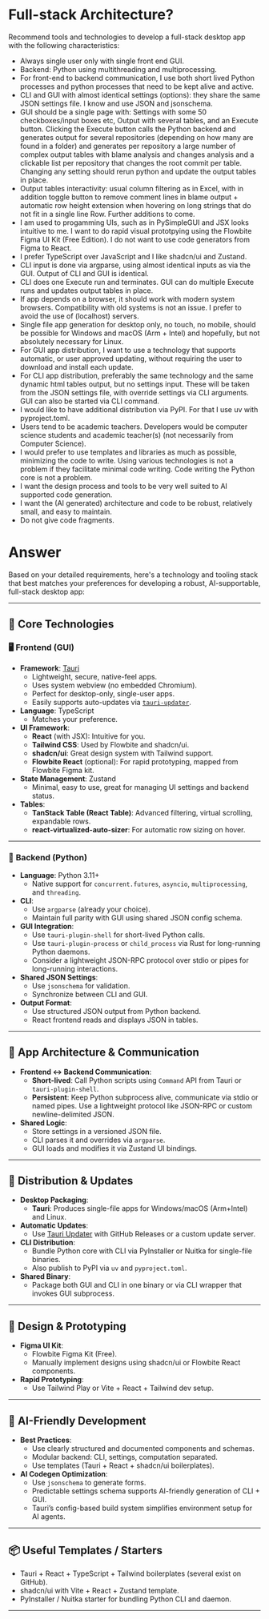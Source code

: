 # Full-stack Architecture?

Recommend tools and technologies to develop a full-stack desktop app with the following characteristics:

-   Always single user only with single front end GUI.
-   Backend: Python using multithreading and multiprocessing.
-   For front-end to backend communication, I use both short lived Python processes and python processes that need to be kept alive and active.
-   CLI and GUI with almost identical settings (options): they share the same JSON settings file. I know and use JSON and jsonschema.
-   GUI should be a single page with: Settings with some 50 checkboxes/input boxes etc, Output with several tables, and an Execute button. Clicking the Execute button calls the Python backend and generates output for several repositories (depending on how many are found in a folder) and generates per repository a large number of complex output tables with blame analysis and changes analysis and a clickable list per repository that changes the root commit per table. Changing any setting should rerun python and update the output tables in place.
-   Output tables interactivity: usual column filtering as in Excel, with in addition toggle button to remove comment lines in blame output + automatic row height extension when hovering on long strings that do not fit in a single line Row. Further additions to come.
-   I am used to progamming UIs, such as in PySimpleGUI and JSX looks intuitive to me. I want to do rapid visual prototpying using the Flowbite Figma UI Kit (Free Edition). I do not want to use code generators from Figma to React.
-   I prefer TypeScript over JavaScript and I like shadcn/ui and Zustand.
-   CLI input is done via argparse, using almost identical inputs as via the GUI. Output of CLI and GUI is identical.
-   CLI does one Execute run and terminates. GUI can do multiple Execute runs and updates output tables in place.
-   If app depends on a browser, it should work with modern system browsers. Compatibility with old systems is not an issue. I prefer to avoid the use of (localhost) servers.
-   Single file app generation for desktop only, no touch, no mobile, should be possible for Windows and macOS (Arm + Intel) and hopefully, but not absolutely necessary for Linux.
-   For GUI app distribution, I want to use a technology that supports automatic, or user approved updating, without requiring the user to download and install each update.
-   For CLI app distribution, preferably the same technology and the same dynamic html tables output, but no settings input. These will be taken from the JSON settings file, with override settings via CLI arguments. GUI can also be started via CLI command.
-   I would like to have additional distribution via PyPI. For that I use uv with pyproject.toml.
-   Users tend to be academic teachers. Developers would be computer science students and academic teacher(s) (not necessarily from Computer Science).
-   I would prefer to use templates and libraries as much as possible, minimizing the code to write. Using various technologies is not a problem if they facilitate minimal code writing. Code writing the Python core is not a problem.
-   I want the design process and tools to be very well suited to AI supported code generation.
-   I want the (AI generated) architecture and code to be robust, relatively small, and easy to maintain.
-   Do not give code fragments.

# Answer

Based on your detailed requirements, here's a technology and tooling stack that best matches your preferences for developing a robust, AI-supportable, full-stack desktop app:

---

## 🔧 **Core Technologies**

### 🖥️ **Frontend (GUI)**

-   **Framework**: [Tauri](https://tauri.app/)
    -   Lightweight, secure, native-feel apps.
    -   Uses system webview (no embedded Chromium).
    -   Perfect for desktop-only, single-user apps.
    -   Easily supports auto-updates via [`tauri-updater`](https://tauri.app/v1/guides/distribution/updater/).
-   **Language**: TypeScript
    -   Matches your preference.
-   **UI Framework**:
    -   **React** (with JSX): Intuitive for you.
    -   **Tailwind CSS**: Used by Flowbite and shadcn/ui.
    -   **shadcn/ui**: Great design system with Tailwind support.
    -   **Flowbite React** (optional): For rapid prototyping, mapped from Flowbite Figma kit.
-   **State Management**: Zustand
    -   Minimal, easy to use, great for managing UI settings and backend status.
-   **Tables**:
    -   **TanStack Table (React Table)**: Advanced filtering, virtual scrolling, expandable rows.
    -   **react-virtualized-auto-sizer**: For automatic row sizing on hover.

---

### 🐍 **Backend (Python)**

-   **Language**: Python 3.11+
    -   Native support for `concurrent.futures`, `asyncio`, `multiprocessing`, and `threading`.
-   **CLI**:
    -   Use `argparse` (already your choice).
    -   Maintain full parity with GUI using shared JSON config schema.
-   **GUI Integration**:
    -   Use `tauri-plugin-shell` for short-lived Python calls.
    -   Use `tauri-plugin-process` or `child_process` via Rust for long-running Python daemons.
    -   Consider a lightweight JSON-RPC protocol over stdio or pipes for long-running interactions.
-   **Shared JSON Settings**:
    -   Use `jsonschema` for validation.
    -   Synchronize between CLI and GUI.
-   **Output Format**:
    -   Use structured JSON output from Python backend.
    -   React frontend reads and displays JSON in tables.

---

## 🧱 **App Architecture & Communication**

-   **Frontend ↔ Backend Communication**:
    -   **Short-lived**: Call Python scripts using `Command` API from Tauri or `tauri-plugin-shell`.
    -   **Persistent**: Keep Python subprocess alive, communicate via stdio or named pipes. Use a lightweight protocol like JSON-RPC or custom newline-delimited JSON.
-   **Shared Logic**:
    -   Store settings in a versioned JSON file.
    -   CLI parses it and overrides via `argparse`.
    -   GUI loads and modifies it via Zustand UI bindings.

---

## 🚀 **Distribution & Updates**

-   **Desktop Packaging**:
    -   **Tauri**: Produces single-file apps for Windows/macOS (Arm+Intel) and Linux.
-   **Automatic Updates**:
    -   Use [Tauri Updater](https://tauri.app/v1/guides/distribution/updater/) with GitHub Releases or a custom update server.
-   **CLI Distribution**:
    -   Bundle Python core with CLI via PyInstaller or Nuitka for single-file binaries.
    -   Also publish to PyPI via `uv` and `pyproject.toml`.
-   **Shared Binary**:
    -   Package both GUI and CLI in one binary or via CLI wrapper that invokes GUI subprocess.

---

## 🎨 **Design & Prototyping**

-   **Figma UI Kit**:
    -   Flowbite Figma Kit (Free).
    -   Manually implement designs using shadcn/ui or Flowbite React components.
-   **Rapid Prototyping**:
    -   Use Tailwind Play or Vite + React + Tailwind dev setup.

---

## 🤖 **AI-Friendly Development**

-   **Best Practices**:
    -   Use clearly structured and documented components and schemas.
    -   Modular backend: CLI, settings, computation separated.
    -   Use templates (Tauri + React + shadcn/ui boilerplates).
-   **AI Codegen Optimization**:
    -   Use `jsonschema` to generate forms.
    -   Predictable settings schema supports AI-friendly generation of CLI + GUI.
    -   Tauri’s config-based build system simplifies environment setup for AI agents.

---

## 📦 **Useful Templates / Starters**

-   Tauri + React + TypeScript + Tailwind boilerplates (several exist on GitHub).
-   shadcn/ui with Vite + React + Zustand template.
-   PyInstaller / Nuitka starter for bundling Python CLI and daemon.

---
